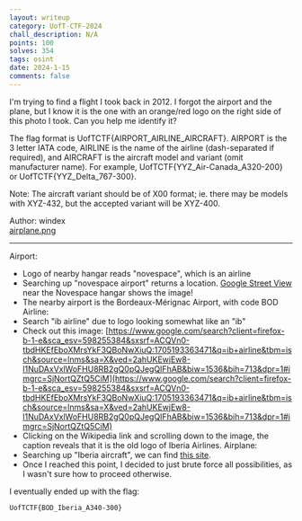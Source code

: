 ```yaml
---
layout: writeup
category: UofT-CTF-2024
chall_description: N/A
points: 100
solves: 354
tags: osint
date: 2024-1-15
comments: false
---
```


I'm trying to find a flight I took back in 2012. I forgot the airport and the plane, but I know it is the one with an orange/red logo on the right side of this photo I took. Can you help me identify it?  

The flag format is UofTCTF{AIRPORT_AIRLINE_AIRCRAFT}. AIRPORT is the 3 letter IATA code, AIRLINE is the name of the airline (dash-separated if required), and AIRCRAFT is the aircraft model and variant (omit manufacturer name). For example, UofTCTF{YYZ_Air-Canada_A320-200} or UofTCTF{YYZ_Delta_767-300}.  

Note: The aircraft variant should be of X00 format; ie. there may be models with XYZ-432, but the accepted variant will be XYZ-400.  

Author: windex  
[airplane.png](https://github.com/Nightxade/ctf-writeups/blob/master/assets/CTFs/UofT-CTF-2024/airplane.png)

---

Airport:  
- Logo of nearby hangar reads "novespace", which is an airline
- Searching up "novespace airport" returns a location. [Google Street View](https://www.google.com/maps/@44.8379971,-0.7159023,3a,75y,117.47h,90.51t/data=!3m6!1e1!3m4!1saVmTHmV70ry_RU8h71VabQ!2e0!7i13312!8i6656?entry=ttu) near the Novespace hangar shows the image!  
- The nearby airport is the Bordeaux-Mérignac Airport, with code BOD
Airline:  
- Search "ib airline" due to logo looking somewhat like an "ib"
- Check out this image:  [https://www.google.com/search?client=firefox-b-1-e&sca_esv=598255384&sxsrf=ACQVn0-tbdHKEfEboXMrsYkF3QBoNwXiuQ:1705193363471&q=ib+airline&tbm=isch&source=lnms&sa=X&ved=2ahUKEwjEw8-l1NuDAxVxlWoFHU8RB2gQ0pQJegQIFhAB&biw=1536&bih=713&dpr=1#imgrc=SjNortQZtQ5CiM](https://www.google.com/search?client=firefox-b-1-e&sca_esv=598255384&sxsrf=ACQVn0-tbdHKEfEboXMrsYkF3QBoNwXiuQ:1705193363471&q=ib+airline&tbm=isch&source=lnms&sa=X&ved=2ahUKEwjEw8-l1NuDAxVxlWoFHU8RB2gQ0pQJegQIFhAB&biw=1536&bih=713&dpr=1#imgrc=SjNortQZtQ5CiM)  
- Clicking on the Wikipedia link and scrolling down to the image, the caption reveals that it is the old logo of Iberia Airlines.
Airplane:  
- Searching up "Iberia aircraft", we can find [this site](https://www.airfleets.net/flottecie/Iberia.htm).  
- Once I reached this point, I decided to just brute force all possibilities, as I wasn't sure how to proceed otherwise.  

I eventually ended up with the flag:  

    UofTCTF{BOD_Iberia_A340-300}
